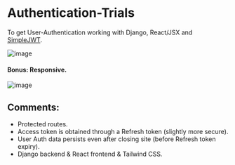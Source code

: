 # Authentication-Trials

To get User-Authentication working with Django, React/JSX and [SimpleJWT](https://django-rest-framework-simplejwt.readthedocs.io/en/latest/ "SimpleJWT Documentation").

![image](https://user-images.githubusercontent.com/31612100/209422533-a688de71-4ad9-45fd-85e7-8d8450dfceca.png)

#### Bonus: Responsive.

![image](https://user-images.githubusercontent.com/31612100/209422588-5ab69d21-2afe-4bcd-bdf1-39fee38c6652.png)

## Comments:

-   Protected routes.
-   Access token is obtained through a Refresh token (slightly more secure).
-   User Auth data persists even after closing site (before Refresh token expiry).
-   Django backend & React frontend & Tailwind CSS.
